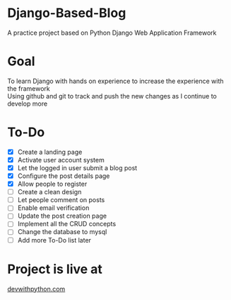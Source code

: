 # Django-Based-Blog
A practice project based on Python Django Web Application Framework
# Goal
To learn Django with hands on experience to increase the experience with the framework<br>
Using github and git to track and push the new changes as I continue to develop more
# To-Do
- [x] Create a landing page
- [x] Activate user account system
- [x] Let the logged in user submit a blog post
- [x] Configure the post details page
- [x] Allow people to register
- [ ] Create a clean design
- [ ] Let people comment on posts
- [ ] Enable email verification
- [ ] Update the post creation page
- [ ] Implement all the CRUD concepts
- [ ] Change the database to mysql
- [ ] Add more To-Do list later
# Project is live at
<a href="https://devwithpython.com">devwithpython.com</a>
